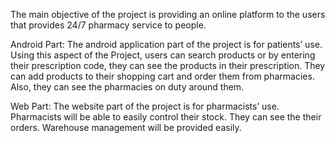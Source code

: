 The main objective of the project is providing an online platform to the users that provides 24/7 pharmacy service to people. 

Android Part:
	The android application part of the project is for patients’ use.  Using this aspect of the Project, users can search products or by entering their prescription code, they can see the products in their prescription. They can add products to their shopping cart and order them from pharmacies. Also, they can see the pharmacies on duty around them.

Web Part:
	The website part of the project is for pharmacists’ use.  Pharmacists will be able to easily control their stock. They can see the their orders. 
Warehouse management will be provided easily. 

